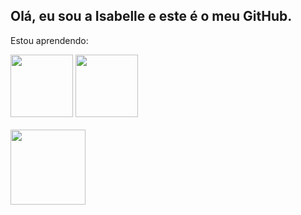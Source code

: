 ## Olá, eu sou a Isabelle e este é o meu GitHub.

Estou aprendendo:
  <div>
            <img src="https://cdn.jsdelivr.net/gh/devicons/devicon/icons/python/python-original.svg" width= "100" height="100" />
            <img src="https://cdn.jsdelivr.net/gh/devicons/devicon/icons/linux/linux-original.svg" width= "100" height="100"/>
<div>

  <div>
    <br>
<a href="https://github.com/IsabelleAP">
<img height="120em" src="https://github-readme-stats.vercel.app/api/top-langs/?username=IsabelleAP&layout=compact&langs_count=7&theme=dark"/>
</div>
